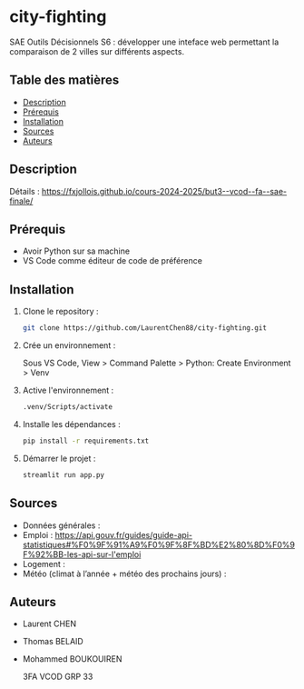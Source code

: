 # city-fighting
SAE Outils Décisionnels S6 : développer une inteface web permettant la comparaison de 2 villes sur différents aspects.

## Table des matières
- [Description](#description)
- [Prérequis](#prérequis)
- [Installation](#installation)
- [Sources](#sources)
- [Auteurs](#auteurs)

## Description
Détails : https://fxjollois.github.io/cours-2024-2025/but3--vcod--fa--sae-finale/

## Prérequis
- Avoir Python sur sa machine
- VS Code comme éditeur de code de préférence

## Installation
1. Clone le repository :
    ```bash
    git clone https://github.com/LaurentChen88/city-fighting.git
    ```
2. Crée un environnement :
   
   Sous VS Code, View > Command Palette > Python: Create Environment > Venv
   
4. Active l'environnement :
   ```bash
   .venv/Scripts/activate
   ```
5. Installe les dépendances :
    ```bash
    pip install -r requirements.txt
    ```
6. Démarrer le projet :
   ```bash
   streamlit run app.py
   ```

## Sources
- Données générales :
- Emploi : https://api.gouv.fr/guides/guide-api-statistiques#%F0%9F%91%A9%F0%9F%8F%BD%E2%80%8D%F0%9F%92%BB-les-api-sur-l'emploi
- Logement :
- Météo (climat à l’année + météo des prochains jours) : 

## Auteurs
- Laurent CHEN
- Thomas BELAID
- Mohammed BOUKOUIREN

  3FA VCOD GRP 33
